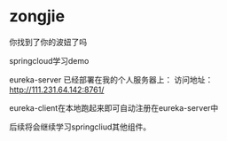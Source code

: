 # zongjie
你找到了你的波妞了吗


springcloud学习demo

eureka-server 已经部署在我的个人服务器上：
访问地址：
http://111.231.64.142:8761/

eureka-client在本地跑起来即可自动注册在eureka-server中

后续将会继续学习springcliud其他组件。
